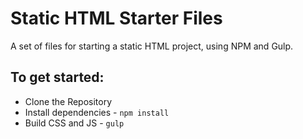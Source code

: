 # Static HTML Starter Files
A set of files for starting a static HTML project, using NPM and Gulp.

## To get started:

- Clone the Repository
- Install dependencies - `npm install`
- Build CSS and JS - `gulp`
